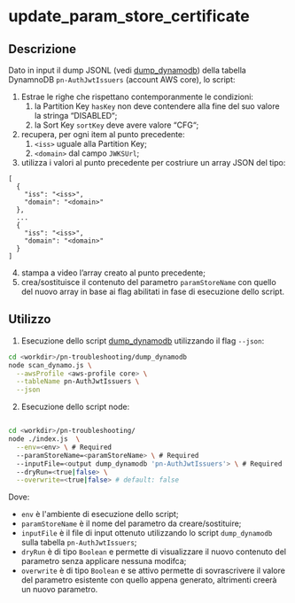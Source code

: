 # update_param_store_certificate

## Descrizione

Dato in input il dump JSONL (vedi [dump_dynamodb](https://github.com/pagopa/pn-troubleshooting/tree/main/dump_dynamodb)) della tabella DynamnoDB `pn-AuthJwtIssuers` (account AWS core), lo script:

1. Estrae le righe che rispettano contemporanmente le condizioni:
    1. la Partition Key `hasKey` non deve contendere alla fine del suo valore la stringa “DISABLED“;
    2. la Sort Key `sortKey` deve avere valore “CFG“;
2. recupera, per ogni item al punto precedente:
    1. `<iss>` uguale alla Partition Key;
    2. `<domain>` dal campo `JWKSUrl`;
3. utilizza i valori al punto precedente per costriure un array JSON del tipo:
```jq
[
  {
    "iss": "<iss>",
    "domain": "<domain>"
  },
  ...
  {
    "iss": "<iss>",
    "domain": "<domain>"
  }
]
```
4. stampa a video l’array creato al punto precedente;
5. crea/sostituisce il contenuto del parametro `paramStoreName` con quello del nuovo array in base ai flag abilitati in fase di esecuzione dello script.

## Utilizzo

1. Esecuzione dello script [dump_dynamodb](https://github.com/pagopa/pn-troubleshooting/tree/main/dump_dynamodb) utilizzando il flag `--json`:

```bash
cd <workdir>/pn-troubleshooting/dump_dynamodb
node scan_dynamo.js \
  --awsProfile <aws-profile core> \
  --tableName pn-AuthJwtIssuers \
  --json

```
2. Esecuzione dello script node:
```bash

cd <workdir>/pn-troubleshooting/
node ./index.js  \
  --env=<env> \ # Required
  --paramStoreName=<paramStoreName> \ # Required
  --inputFile=<output dump_dynamodb 'pn-AuthJwtIssuers'> \ # Required
  --dryRun=<true|false> \
  --overwrite=<true|false> # default: false

```
Dove:
- `env` è l'ambiente di esecuzione dello script;
- `paramStoreName` è il nome del parametro da creare/sostituire;
- `inputFile` è il file di input ottenuto utilizzando lo script `dump_dynamodb` sulla tabella `pn-AuthJwtIssuers`;
- `dryRun` è di tipo `Boolean` e permette di visualizzare il nuovo contenuto del parametro senza applicare nessuna modifca;
- `overwrite` è di tipo `Boolean` e se attivo permette di sovrascrivere il valore del parametro esistente con quello appena generato, altrimenti creerà un nuovo parametro.
